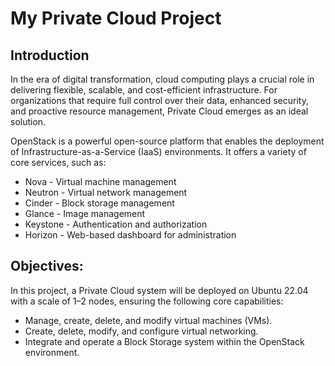 # My Private Cloud Project

## Introduction
In the era of digital transformation, cloud computing plays a crucial role in delivering flexible, scalable, and cost-efficient infrastructure. For organizations that require full control over their data, enhanced security, and proactive resource management, Private Cloud emerges as an ideal solution.

OpenStack is a powerful open-source platform that enables the deployment of Infrastructure-as-a-Service (IaaS) environments. It offers a variety of core services, such as:
+ Nova - Virtual machine management
+ Neutron - Virtual network management
+ Cinder - Block storage management
+ Glance - Image management
+ Keystone - Authentication and authorization
+ Horizon - Web-based dashboard for administration

## Objectives:
In this project, a Private Cloud system will be deployed on Ubuntu 22.04 with a scale of 1–2 nodes, ensuring the following core capabilities:
- Manage, create, delete, and modify virtual machines (VMs).
- Create, delete, modify, and configure virtual networking.
- Integrate and operate a Block Storage system within the OpenStack environment.

